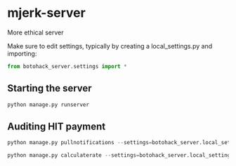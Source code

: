 # mjerk-server
More ethical server

Make sure to edit settings, typically by creating a local_settings.py and importing:
```python
from botohack_server.settings import *
```

## Starting the server
```python
python manage.py runserver
```

## Auditing HIT payment
```python
python manage.py pullnotifications --settings=botohack_server.local_settings

python manage.py calculaterate --settings=botohack_server.local_settings
```
